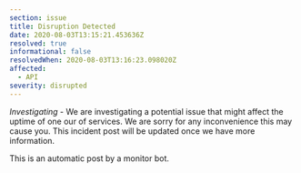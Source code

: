 ```yaml
---
section: issue
title: Disruption Detected
date: 2020-08-03T13:15:21.453636Z
resolved: true
informational: false
resolvedWhen: 2020-08-03T13:16:23.098020Z
affected:
  - API
severity: disrupted
---
```

*Investigating* - We are investigating a potential issue that might affect the uptime of one our of services. We are sorry for any inconvenience this may cause you. This incident post will be updated once we have more information.

This is an automatic post by a monitor bot.
        